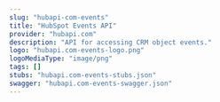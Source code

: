 ```yaml
---
slug: "hubapi-com-events"
title: "HubSpot Events API"
provider: "hubapi.com"
description: "API for accessing CRM object events."
logo: "hubapi.com-events-logo.png"
logoMediaType: "image/png"
tags: []
stubs: "hubapi.com-events-stubs.json"
swagger: "hubapi.com-events-swagger.json"
---
```

